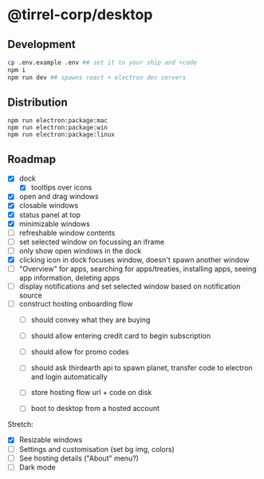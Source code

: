 # @tirrel-corp/desktop

## Development

```bash
cp .env.example .env ## set it to your ship and +code
npm i
npm run dev ## spawns react + electron dev servers
```

## Distribution

```
npm run electron:package:mac
npm run electron:package:win
npm run electron:package:linux
```

## Roadmap

- [x] dock
    - [x] tooltips over icons
- [x] open and drag windows
- [x] closable windows
- [x] status panel at top
- [x] minimizable windows
- [ ] refreshable window contents
- [ ] set selected window on focussing an iframe
- [ ] only show open windows in the dock
- [x] clicking icon in dock focuses window, doesn't spawn another window
- [ ] "Overview" for apps, searching for apps/treaties, installing apps, seeing app information, deleting apps
- [ ] display notifications and set selected window based on notification source
- [ ] construct hosting onboarding flow
    - [ ] should convey what they are buying
    - [ ] should allow entering credit card to begin subscription
    - [ ] should allow for promo codes
    - [ ] should ask thirdearth api to spawn planet, transfer code to electron and login automatically
    - [ ] store hosting flow url + code on disk
    - [ ] boot to desktop from a hosted account


Stretch:

- [x] Resizable windows
- [ ] Settings and customisation (set bg img, colors)
- [ ] See hosting details ("About" menu?)
- [ ] Dark mode